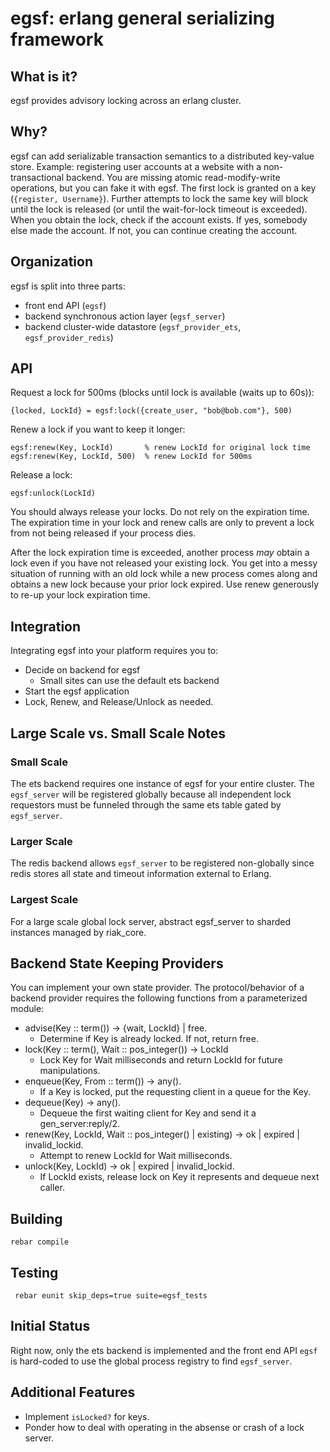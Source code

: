 egsf: erlang general serializing framework
==========================================

What is it?
-----------
egsf provides advisory locking across an erlang cluster.

Why?
----
egsf can add serializable transaction semantics to a distributed key-value
store.  Example: registering user accounts at a website with a
non-transactional backend.  You are missing atomic read-modify-write operations,
but you can fake it with egsf.  The first lock is granted on a key
(`{register, Username}`). Further attempts to lock the same key will
block until the lock is released (or until the wait-for-lock
timeout is exceeded).  When you obtain the lock, check if the account
exists.  If yes, somebody else made the account.  If not, you can continue
creating the account.

Organization
------------
egsf is split into three parts:

* front end API (`egsf`)
* backend synchronous action layer (`egsf_server`)
* backend cluster-wide datastore (`egsf_provider_ets`, `egsf_provider_redis`)

API
---
Request a lock for 500ms (blocks until lock is available (waits up to 60s)):

    {locked, LockId} = egsf:lock({create_user, "bob@bob.com"}, 500)

Renew a lock if you want to keep it longer:

    egsf:renew(Key, LockId)       % renew LockId for original lock time
    egsf:renew(Key, LockId, 500)  % renew LockId for 500ms

Release a lock:

    egsf:unlock(LockId)

You should always release your locks.  Do not rely on the expiration time.
The expiration time in your lock and renew calls are only to prevent
a lock from not being released if your process dies.

After the lock expiration time is exceeded, another process *may* obtain
a lock even if you have not released your existing lock.  You get into a
messy situation of running with an old lock while a new process comes
along and obtains a new lock because your prior lock expired.  Use renew
generously to re-up your lock expiration time.

Integration
-----------
Integrating egsf into your platform requires you to:

* Decide on backend for egsf
  * Small sites can use the default ets backend
* Start the egsf application
* Lock, Renew, and Release/Unlock as needed.

Large Scale vs. Small Scale Notes
---------------------------------
### Small Scale
The ets backend requires one instance of egsf for your entire cluster.  The
`egsf_server` will be registered globally because all independent lock
requestors must be funneled through the same ets table gated by `egsf_server`.

### Larger Scale
The redis backend allows `egsf_server` to be registered non-globally
since redis stores all state and timeout information external to Erlang.

### Largest Scale
For a large scale global lock server, abstract egsf_server to sharded
instances managed by riak_core.


Backend State Keeping Providers
-------------------------------
You can implement your own state provider.  The protocol/behavior of a
backend provider requires the following functions from a parameterized module:

* advise(Key :: term()) -> {wait, LockId} | free.
  * Determine if Key is already locked.  If not, return free.
* lock(Key :: term(), Wait :: pos_integer()) -> LockId
  * Lock Key for Wait milliseconds and return LockId for future manipulations.
* enqueue(Key, From :: term()) -> any().
  * If a Key is locked, put the requesting client in a queue for the Key.
* dequeue(Key) -> any().
  * Dequeue the first waiting client for Key and send it a gen_server:reply/2.
* renew(Key, LockId, Wait :: pos_integer() | existing) -> ok | expired | invalid_lockid.
  * Attempt to renew LockId for Wait milliseconds.
* unlock(Key, LockId) -> ok | expired | invalid_lockid.
  * If LockId exists, release lock on Key it represents and dequeue next caller.

Building
--------
    rebar compile

Testing
-------
     rebar eunit skip_deps=true suite=egsf_tests

Initial Status
--------------
Right now, only the ets backend is implemented and the front end API `egsf` is
hard-coded to use the global process registry to find `egsf_server`.

Additional Features
-------------------
* Implement `isLocked?` for keys.
* Ponder how to deal with operating in the absense or crash of a lock server.
